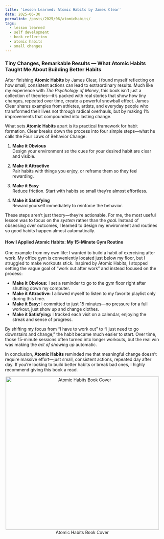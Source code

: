 ```yaml
---
title: 'Lesson Learned: Atomic Habits by James Clear'
date: 2025-06-30
permalink: /posts/2025/06/atomichabits/
tags:
  - lesson learned
  - self development
  - book reflection
  - atomic habits
  - small changes
---
```


### Tiny Changes, Remarkable Results — What **Atomic Habits** Taught Me About Building Better Habits

After finishing **Atomic Habits** by James Clear, I found myself reflecting on how small, consistent actions can lead to extraordinary results. Much like my experience with *The Psychology of Money*, this book isn’t just a collection of theories—it’s packed with real stories that show how tiny changes, repeated over time, create a powerful snowball effect. James Clear shares examples from athletes, artists, and everyday people who transformed their lives not through radical overhauls, but by making 1% improvements that compounded into lasting change.

What sets **Atomic Habits** apart is its practical framework for habit formation. Clear breaks down the process into four simple steps—what he calls the Four Laws of Behavior Change:

1. **Make it Obvious**  
   Design your environment so the cues for your desired habit are clear and visible.

2. **Make it Attractive**  
   Pair habits with things you enjoy, or reframe them so they feel rewarding.

3. **Make it Easy**  
   Reduce friction. Start with habits so small they’re almost effortless.

4. **Make it Satisfying**  
   Reward yourself immediately to reinforce the behavior.

These steps aren’t just theory—they’re actionable. For me, the most useful lesson was to focus on the *system* rather than the *goal*. Instead of obsessing over outcomes, I learned to design my environment and routines so good habits happen almost automatically.

#### How I Applied Atomic Habits: My 15-Minute Gym Routine

One example from my own life: I wanted to build a habit of exercising after work. My office gym is conveniently located just below my floor, but I struggled to make workouts stick. Inspired by Atomic Habits, I stopped setting the vague goal of “work out after work” and instead focused on the process:

- **Make it Obvious:** I set a reminder to go to the gym floor right after shutting down my computer.
- **Make it Attractive:** I allowed myself to listen to my favorite playlist only during this time.
- **Make it Easy:** I committed to just 15 minutes—no pressure for a full workout, just show up and change clothes.
- **Make it Satisfying:** I tracked each visit on a calendar, enjoying the streak and sense of progress.

By shifting my focus from “I have to work out” to “I just need to go downstairs and change,” the habit became much easier to start. Over time, those 15-minute sessions often turned into longer workouts, but the real win was making the *act of showing up* automatic.

In conclusion, **Atomic Habits** reminded me that meaningful change doesn’t require massive effort—just small, consistent actions, repeated day after day. If you’re looking to build better habits or break bad ones, I highly recommend giving this book a read.

<p align="center">
  <img src="https://images-na.ssl-images-amazon.com/images/I/91bYsX41DVL.jpg" alt="Atomic Habits Book Cover" width="auto" height="500" />
  <br>
  <caption>Atomic Habits Book Cover</caption>
</p>


